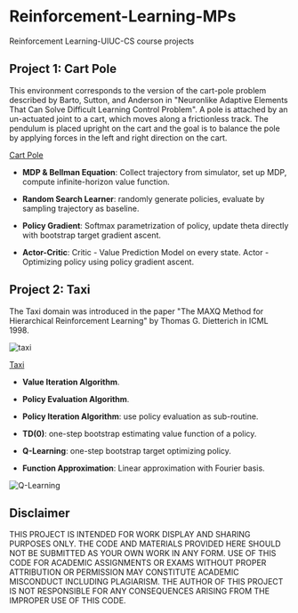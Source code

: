 # Reinforcement-Learning-MPs
 Reinforcement Learning-UIUC-CS course projects

## Project 1: Cart Pole
This environment corresponds to the version of the cart-pole problem described by Barto, Sutton, and Anderson in "Neuronlike Adaptive Elements That Can Solve Difficult Learning Control Problem". A pole is attached by an un-actuated joint to a cart, which moves along a frictionless track. The pendulum is placed upright on the cart and the goal is to balance the pole by applying forces in the left and right direction on the cart.

[Cart Pole](https://www.gymlibrary.dev/environments/classic_control/cart_pole/)

 *  **MDP & Bellman Equation**: Collect trajectory from simulator, set up MDP, compute infinite-horizon value function.

 *  **Random Search Learner**: randomly generate policies, evaluate by sampling trajectory as baseline.
 
 *  **Policy Gradient**: Softmax parametrization of policy, update theta directly with bootstrap target gradient ascent.

 *  **Actor-Critic**: Critic - Value Prediction Model on every state. Actor - Optimizing policy using policy gradient ascent.
  
## Project 2: Taxi
The Taxi domain was introduced in the paper "The MAXQ Method for Hierarchical Reinforcement Learning" by Thomas G. Dietterich in ICML 1998.

![taxi](https://github.com/QiLong25/Reinforcement-Learning-MPs/assets/143149589/308d2bbb-11bc-4c78-a944-5036291e453e)

[Taxi](https://pdfs.semanticscholar.org/fdc7/c1e10d935e4b648a32938f13368906864ab3.pdf)

 *  **Value Iteration Algorithm**.

 *  **Policy Evaluation Algorithm**.

 *  **Policy Iteration Algorithm**: use policy evaluation as sub-routine.

 *  **TD(0)**: one-step bootstrap estimating value function of a policy.

 *  **Q-Learning**: one-step bootstrap target optimizing policy.

 *  **Function Approximation**: Linear approximation with Fourier basis.

![Q-Learning](https://github.com/QiLong25/Reinforcement-Learning-MPs/assets/143149589/0152f2ba-3e78-4417-bc66-cfb5f23efd67)

## Disclaimer

THIS PROJECT IS INTENDED FOR WORK DISPLAY AND SHARING PURPOSES ONLY. THE CODE AND MATERIALS PROVIDED HERE SHOULD NOT BE SUBMITTED AS YOUR OWN WORK IN ANY FORM. USE OF THIS CODE FOR ACADEMIC ASSIGNMENTS OR EXAMS WITHOUT PROPER ATTRIBUTION OR PERMISSION MAY CONSTITUTE ACADEMIC MISCONDUCT INCLUDING PLAGIARISM. THE AUTHOR OF THIS PROJECT IS NOT RESPONSIBLE FOR ANY CONSEQUENCES ARISING FROM THE IMPROPER USE OF THIS CODE.






